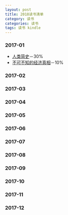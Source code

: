 ```yaml
---
layout: post
title: 2018读书清单
category: 读书
categories: 读书
tags: 读书 kindle
---
```


### 2017-01
* [人类简史]()－30%
* [不可不知的经济真相](/读书/读后感/2018/01/16/不可不知的经济真相_读后感.html "不可不知的经济真相_读后感")－10%

### 2017-02

### 2017-03

### 2017-04

### 2017-05

### 2017-06

### 2017-07

### 2017-08

### 2017-09

### 2017-10

### 2017-11

### 2017-12
